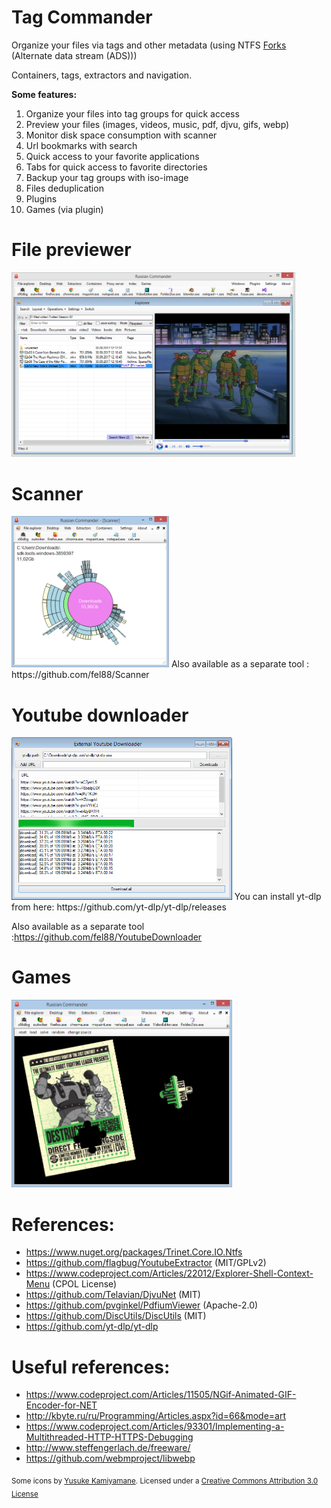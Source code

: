 # Tag Commander

Organize your files via tags and other metadata (using NTFS [Forks](https://en.wikipedia.org/wiki/Fork_(file_system)) (Alternate data stream (ADS)))

Containers, tags, extractors and navigation. 

**Some features:**
1. Organize your files into tag groups for quick access
2. Preview your files (images, videos, music, pdf, djvu, gifs, webp)
3. Monitor disk space consumption with scanner
4. Url bookmarks with search
5. Quick access to your favorite applications
6. Tabs for quick access to favorite directories
7. Backup your tag groups with iso-image
8. Files deduplication
9. Plugins
10. Games (via plugin) 

# File previewer
<img width="90%" src="imgs/1.png"/>

# Scanner
<img width="50%" src="imgs/2.png"/>
Also available as a separate tool : https://github.com/fel88/Scanner

# Youtube downloader 
<img width="70%" src="imgs/4.png"/>
You can install yt-dlp from here: https://github.com/yt-dlp/yt-dlp/releases

Also available as a separate tool :https://github.com/fel88/YoutubeDownloader

# Games  
<img width="70%" src="imgs/3.png"/>

# References:
* https://www.nuget.org/packages/Trinet.Core.IO.Ntfs
* https://github.com/flagbug/YoutubeExtractor (MIT/GPLv2)
* https://www.codeproject.com/Articles/22012/Explorer-Shell-Context-Menu (CPOL License)
* https://github.com/Telavian/DjvuNet (MIT)
* https://github.com/pvginkel/PdfiumViewer (Apache-2.0)
* https://github.com/DiscUtils/DiscUtils (MIT)
* https://github.com/yt-dlp/yt-dlp

# Useful references:
* https://www.codeproject.com/Articles/11505/NGif-Animated-GIF-Encoder-for-NET 
* http://kbyte.ru/ru/Programming/Articles.aspx?id=66&mode=art
* https://www.codeproject.com/Articles/93301/Implementing-a-Multithreaded-HTTP-HTTPS-Debugging
* http://www.steffengerlach.de/freeware/
* https://github.com/webmproject/libwebp

<sub>Some icons by [Yusuke Kamiyamane](http://p.yusukekamiyamane.com/). Licensed under a [Creative Commons Attribution 3.0 License](http://creativecommons.org/licenses/by/3.0/)</sub>
